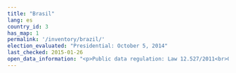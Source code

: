 ```yaml
---
title: "Brasil"
lang: es
country_id: 3
has_map: 1
permalink: '/inventory/brazil/'
election_evaluated: "Presidential: October 5, 2014"
last_checked: 2015-01-26
open_data_information: "<p>Public data regulation: Law 12.527/2011<br>Open government portal: <a target=_blank href=http://dados.gov.br/>http://dados.gov.br/</a><br>Open government partnership: <a target=_blank href=http://www.opengovpartnership.org/country/brazil>http://www.opengovpartnership.org/country/brazil</a><br>Transparency portal: <a target=_blank href=http://www.portaltransparencia.jus.br/despesas/>http://www.portaltransparencia.jus.br/despesas/</a><br>Election data website: <a target=_blank href=http://www.tse.jus.br/hotSites/pesquisas-eleitorais/>http://www.tse.jus.br/hotSites/pesquisas-eleitorais/</a></p>"
---
```

